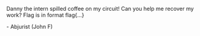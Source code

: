 Danny the intern spilled coffee on my circuit! Can you help me recover my work?
Flag is in format flag{...}

 \- Abjurist (John F)
